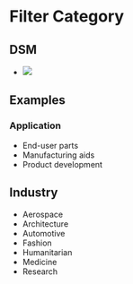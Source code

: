 <!-- @format -->

# Filter Category

## DSM
* ![](https://ultimaker.invisionapp.com/dsm/ultimaker/ultimaker-com/asset/components/)

## Examples
### Application
* End-user parts
* Manufacturing aids
* Product development

## Industry
* Aerospace
* Architecture
* Automotive
* Fashion
* Humanitarian
* Medicine
* Research
